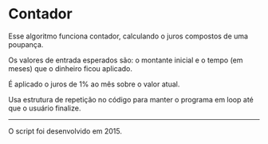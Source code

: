 # Contador
Esse algoritmo funciona contador, calculando o juros compostos de uma poupança.

Os valores de entrada esperados são: o montante inicial e o tempo (em meses) que o dinheiro ficou aplicado.

É aplicado o juros de 1% ao mês sobre o valor atual.

Usa estrutura de repetição no código para manter o programa em loop até que o usuário finalize.

---
O script foi desenvolvido em 2015.
